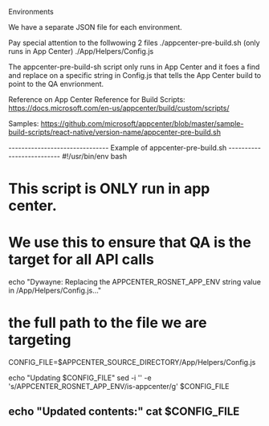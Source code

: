 
Environments

We have a separate JSON file for each environment. 

Pay special attention to the follwowing 2 files 
./appcenter-pre-build.sh (only runs in App Center)
./App/Helpers/Config.js


The appcenter-pre-build-sh script only runs in App Center and it foes a find
and replace on a specific string in Config.js that tells the App Center build to point 
to the QA envrionment.


Reference on App Center Reference for Build Scripts:
https://docs.microsoft.com/en-us/appcenter/build/custom/scripts/

Samples:
https://github.com/microsoft/appcenter/blob/master/sample-build-scripts/react-native/version-name/appcenter-pre-build.sh



------------------------------- Example of appcenter-pre-build.sh --------------------------
#!/usr/bin/env bash

# This script is ONLY run in app center.
# We use this to ensure that QA is the target for all API calls

echo "Dywayne: Replacing the APPCENTER_ROSNET_APP_ENV string value in /App/Helpers/Config.js..."

# the full path to the file we are targeting
CONFIG_FILE=$APPCENTER_SOURCE_DIRECTORY/App/Helpers/Config.js

echo "Updating $CONFIG_FILE"
sed -i '' -e 's/APPCENTER_ROSNET_APP_ENV/is-appcenter/g' $CONFIG_FILE

echo "Updated contents:"
cat $CONFIG_FILE
---------------------------------------------------------------------------------------------






